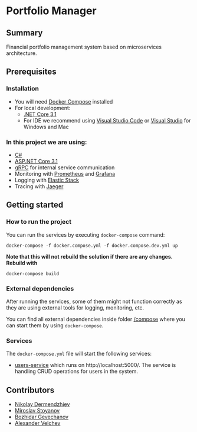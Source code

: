 # Portfolio Manager

## Summary

Financial portfolio management system based on microservices architecture.

[](https://media.giphy.com/media/ND6xkVPaj8tHO/giphy.gif)

## Prerequisites

### Installation

- You will need [Docker Compose](https://docs.docker.com/compose/install/) installed
- For local development:
  - [.NET Core 3.1](https://dotnet.microsoft.com/download/dotnet-core/3.1)
  - For IDE we recommend using [Visual Studio Code](https://code.visualstudio.com/Download) or [Visual Studio](https://visualstudio.microsoft.com/downloads/) for Windows and Mac

### In this project we are using:

- [C#](https://docs.microsoft.com/en-us/dotnet/csharp/)
- [ASP.NET Core 3.1](https://docs.microsoft.com/en-us/aspnet/?view=aspnetcore-3.1#pivot=core)
- [gRPC](https://grpc.io/) for internal service communication
- Monitoring with [Prometheus](https://prometheus.io/) and [Grafana](https://grafana.com/)
- Logging with [Elastic Stack](https://www.elastic.co/)
- Tracing with [Jaeger](https://www.jaegertracing.io/)

## Getting started

### How to run the project

You can run the services by executing `docker-compose` command:

```docker
docker-compose -f docker.compose.yml -f docker.compose.dev.yml up
```

**Note that this will not rebuild the solution if there are any changes. Rebuild with**

```docker
docker-compose build
```

### External dependencies

After running the services, some of them might not function correctly as they are using external tools for logging, monitoring, etc.

You can find all external dependencies inside folder [/compose](/compose) where you can start them by using `docker-compose`.

### Services

The `docker-compose.yml` file will start the following services:
- [users-service](src/microservices/users) which runs on http://localhost:5000/. The service is handling CRUD operations for users in the system.

## Contributors

- [Nikolay Dermendzhiev](https://github.com/Dermendzhiev)
- [Miroslav Stoyanov](https://github.com/MiroslavStoyanov)
- [Bozhidar Gevechanov](https://github.com/Bojo966)
- [Alexander Velchev](https://github.com/alvelchev)

